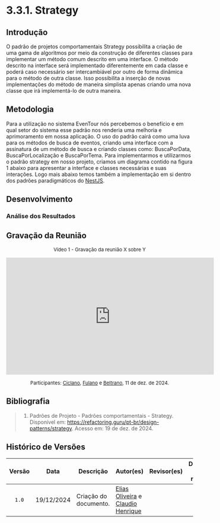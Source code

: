 # 3.3.1. Strategy

## Introdução

O padrão de projetos comportamentais Strategy possibilita a criação de uma gama de algoritmos por meio da construção de diferentes classes para implementar um método comum descrito em uma interface. O método descrito na interface será implementado diferentemente em cada classe e poderá caso necessário ser intercambiável por outro de forma dinâmica para o método de outra classe. Isso possibilita a inserção de novas implementações do método de maneira simplista apenas criando uma nova classe que irá implementá-lo de outra maneira.

## Metodologia

Para a utilização no sistema EvenTour nós percebemos o benefício e em qual setor do sistema esse padrão nos renderia uma melhoria e aprimoramento em nossa aplicação. O uso do padrão cairá como uma luva para os métodos de busca de eventos, criando uma interface com a assinatura de um método de busca e criando classes como: BuscaPorData, BuscaPorLocalização e BuscaPorTema. Para implementarmos e utilizarmos o padrão strategy em nosso projeto, criamos um diagrama contido na figura 1 abaixo para apresentar a interface e classes necessárias e suas interações. Logo mais abaixo temos também a implementação em si dentro dos padrões paradigmáticos do [NestJS](https://nestjs.com/).

## Desenvolvimento


<!--
                                    TEMPLATE DE INSERÇÃO DE IMAGEM

<font size="2"><p style="text-align: center">Figura 1 - imagem.</p></font>

<center>

![imagem](assets/imagem)

</center>

<font size="2"><p style="text-align: center">Autor(es): [Ciclano](CiclanoGH), 2001.</p></font>
(Se a imagem não for de autoria própria, trocar o autor para a fonte da imagem)
-->

### Análise dos Resultados <!-- NÃO apague essa sub -->
<!-- 
    Utilize este espaço para destacar os principais achados, interpretar os dados e identificar implicações ou limitações dos resultados obtidos. Adicione observações objetivas e mantenha o foco na relevância dos resultados para o projeto. 
-->

## Gravação da Reunião 

<font size="2"><p style="text-align: center">Vídeo 1 - Gravação da reunião X sobre Y </p></font>

<iframe width="560" height="315" 
  src="https://www.youtube.com/embed/codigo" 
  frameborder="0" 
  allow="accelerometer; autoplay; clipboard-write; encrypted-media; gyroscope; picture-in-picture" 
  allowfullscreen>
</iframe>

<font size="2"><p style="text-align: center">Participantes: [Ciclano](CiclanoGH), [Fulano](FulanoGH) e [Beltrano](BeltranoGH), 11 de dez. de 2024.</p></font>

## Bibliografia

> 1. <a id="ref1"></a>Padrões de Projeto - Padrões comportamentais - Strategy. Disponível em: https://refactoring.guru/pt-br/design-patterns/strategy. Acesso em: 19 de dez. de 2024.

## Histórico de Versões

| Versão | Data | Descrição | Autor(es) | Revisor(es) | Detalhes da revisão |
| :----: | :--: | --------- | ----------- | ------ | :---: |
| `1.0`  | 19/12/2024 | Criação do documento. | [Elias Oliveira][EliasGH] e [Claudio Henrique][ClaudioGH]  |  |  | 

[AnaGH]: https://github.com/analufernanndess
[CainaGH]: https://github.com/freitasc
[ClaudioGH]: https://github.com/claudiohsc
[EliasGH]: https://github.com/EliasOliver21
[GuilhermeGH]: https://github.com/gmeister18
[JoelGH]: https://github.com/JoelSRangel
[KathlynGH]: https://github.com/klmurussi
[PabloGH]: https://github.com/pabloheika
[PedroRGH]: https://github.com/pedro-rodiguero
[PedroPGH]: https://github.com/Pedrin0030
[SamuelGH]: https://github.com/samuelalvess
[TalesGH]: https://github.com/TalesRG
